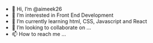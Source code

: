 - 👋 Hi, I’m @aimeek26
- 👀 I’m interested in Front End Development 
- 🌱 I’m currently learning html, CSS, Javascript and React
- 💞️ I’m looking to collaborate on ...
- 📫 How to reach me ...

<!---
aimeek26/aimeek26 is a ✨ special ✨ repository because its `README.md` (this file) appears on your GitHub profile.
You can click the Preview link to take a look at your changes.
--->
